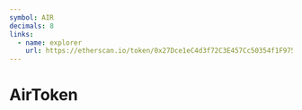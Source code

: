 ```yaml
---
symbol: AIR
decimals: 8
links:
  - name: explorer
    url: https://etherscan.io/token/0x27Dce1eC4d3f72C3E457Cc50354f1F975dDEf488
---
```


# AirToken
